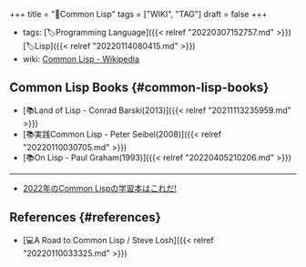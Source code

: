 +++
title = "📝Common Lisp"
tags = ["WIKI", "TAG"]
draft = false
+++

-   tags: [🏷Programming Language]({{< relref "20220307152757.md" >}}) [🏷Lisp]({{< relref "20220114080415.md" >}})
-   wiki: [Common Lisp - Wikipedia](https://ja.wikipedia.org/wiki/Common_Lisp)


## Common Lisp Books {#common-lisp-books}

-   [📚Land of Lisp - Conrad Barski(2013)]({{< relref "20211113235959.md" >}})
-   [📚実践Common Lisp - Peter Seibel(2008)]({{< relref "20220110030705.md" >}})
-   [📚On Lisp - Paul Graham(1993)]({{< relref "20220405210206.md" >}})

---

-   [2022年のCommon Lispの学習本はこれだ!](https://zenn.dev/g000001/articles/29a7d5eb6723a51aa134)


## References {#references}

-   [💻A Road to Common Lisp / Steve Losh]({{< relref "20220110033325.md" >}})
